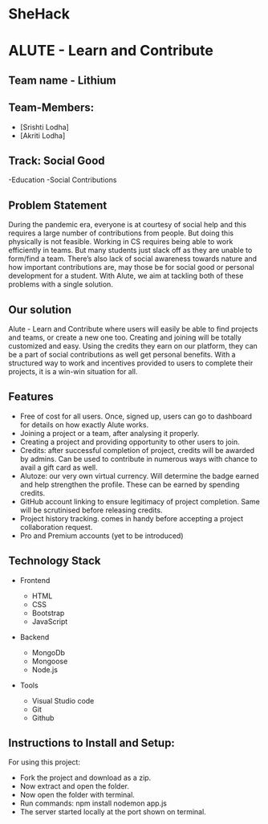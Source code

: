 # SheHack

# ALUTE - Learn and Contribute

## Team name - Lithium

## Team-Members:

- [Srishti Lodha]
- [Akriti Lodha]

## Track: Social Good

-Education
-Social Contributions

## Problem Statement

During the pandemic era, everyone is at courtesy of social help and this requires a large number of contributions from people. 
But doing this physically is not feasible. Working in CS requires being able to work efficiently in teams. But many students just slack off as they are unable to form/find a team.
There’s also lack of social awareness towards nature and how important contributions are, may those be for social good or personal development for a student.
With Alute, we aim at tackling both of these problems with a single solution.   


## Our solution

Alute - Learn and Contribute where users will easily be able to find projects and teams, or create a new one too. Creating and joining will be totally customized and easy.
Using the credits they earn on our platform, they can be a part of social contributions as well get personal benefits.
With a structured way to work and incentives provided to users to complete their projects, it is a win-win situation for all.


## Features

* Free of cost for all users. Once, signed up, users can go to dashboard for details on how exactly Alute works.
* Joining a project or a team, after analysing it properly.
* Creating a project and providing opportunity to other users to join.
* Credits: after successful completion of project, credits will be awarded by admins. Can be used to contribute in numerous ways with chance to avail a gift card as well.
* Alutoze: our very own virtual currency. Will determine the badge earned and help strengthen the profile. These can be earned by spending credits.
* GitHub account linking to ensure legitimacy of project completion. Same will be scrutinised before releasing credits.
* Project history tracking. comes in handy before accepting a project collaboration request.
* Pro and Premium accounts (yet to be introduced)


## Technology Stack

- Frontend
  - HTML
  - CSS
  - Bootstrap
  - JavaScript
  
- Backend
  - MongoDb
  - Mongoose
  - Node.js

- Tools
  - Visual Studio code
  - Git
  - Github


## Instructions to Install and Setup:
For using this project:

- Fork the project and download as a zip.
- Now extract and open the folder.
- Now open the folder with terminal.
- Run commands: npm install nodemon app.js
- The server started locally at the port shown on terminal.

